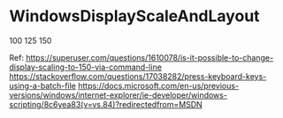 # WindowsDisplayScaleAndLayout
 100 125 150


Ref:
https://superuser.com/questions/1610078/is-it-possible-to-change-display-scaling-to-150-via-command-line
https://stackoverflow.com/questions/17038282/press-keyboard-keys-using-a-batch-file
https://docs.microsoft.com/en-us/previous-versions/windows/internet-explorer/ie-developer/windows-scripting/8c6yea83(v=vs.84)?redirectedfrom=MSDN